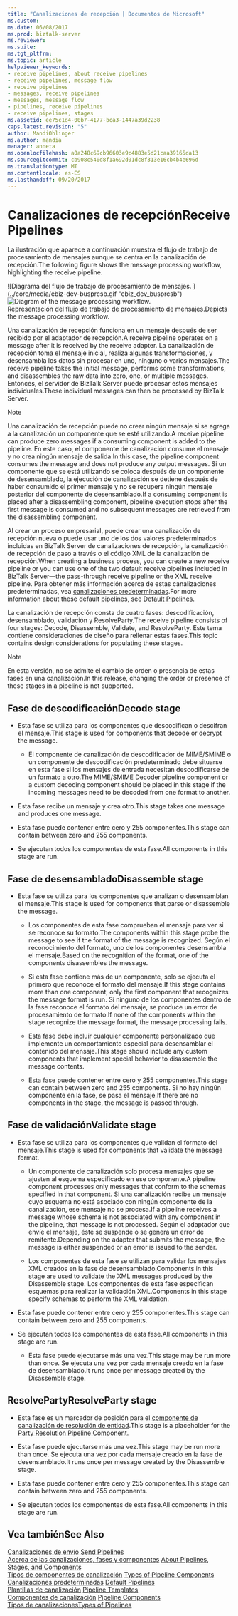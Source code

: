 ```yaml
---
title: "Canalizaciones de recepción | Documentos de Microsoft"
ms.custom: 
ms.date: 06/08/2017
ms.prod: biztalk-server
ms.reviewer: 
ms.suite: 
ms.tgt_pltfrm: 
ms.topic: article
helpviewer_keywords:
- receive pipelines, about receive pipelines
- receive pipelines, message flow
- receive pipelines
- messages, receive pipelines
- messages, message flow
- pipelines, receive pipelines
- receive pipelines, stages
ms.assetid: ee75c1d4-00b7-4177-bca3-1447a39d2238
caps.latest.revision: "5"
author: MandiOhlinger
ms.author: mandia
manager: anneta
ms.openlocfilehash: a0a248c69cb96603e9c4883e5d21caa39165da13
ms.sourcegitcommit: cb908c540d8f1a692d01dc8f313e16cb4b4e696d
ms.translationtype: MT
ms.contentlocale: es-ES
ms.lasthandoff: 09/20/2017
---
```

# <a name="receive-pipelines"></a><span data-ttu-id="d52c8-102">Canalizaciones de recepción</span><span class="sxs-lookup"><span data-stu-id="d52c8-102">Receive Pipelines</span></span>
<span data-ttu-id="d52c8-103">La ilustración que aparece a continuación muestra el flujo de trabajo de procesamiento de mensajes aunque se centra en la canalización de recepción.</span><span class="sxs-lookup"><span data-stu-id="d52c8-103">The following figure shows the message processing workflow, highlighting the receive pipeline.</span></span>  
  
 <span data-ttu-id="d52c8-104">![Diagrama del flujo de trabajo de procesamiento de mensajes. ] (../core/media/ebiz-dev-busprcsb.gif "ebiz_dev_busprcsb")</span><span class="sxs-lookup"><span data-stu-id="d52c8-104">![Diagram of the message processing workflow.](../core/media/ebiz-dev-busprcsb.gif "ebiz_dev_busprcsb")</span></span>  
<span data-ttu-id="d52c8-105">Representación del flujo de trabajo de procesamiento de mensajes.</span><span class="sxs-lookup"><span data-stu-id="d52c8-105">Depicts the message processing workflow.</span></span>  
  
 <span data-ttu-id="d52c8-106">Una canalización de recepción funciona en un mensaje después de ser recibido por el adaptador de recepción.</span><span class="sxs-lookup"><span data-stu-id="d52c8-106">A receive pipeline operates on a message after it is received by the receive adapter.</span></span> <span data-ttu-id="d52c8-107">La canalización de recepción toma el mensaje inicial, realiza algunas transformaciones, y desensambla los datos sin procesar en uno, ninguno o varios mensajes.</span><span class="sxs-lookup"><span data-stu-id="d52c8-107">The receive pipeline takes the initial message, performs some transformations, and disassembles the raw data into zero, one, or multiple messages.</span></span> <span data-ttu-id="d52c8-108">Entonces, el servidor de BizTalk Server puede procesar estos mensajes individuales.</span><span class="sxs-lookup"><span data-stu-id="d52c8-108">These individual messages can then be processed by BizTalk Server.</span></span>  
  
> [!NOTE]
>  <span data-ttu-id="d52c8-109">Una canalización de recepción puede no crear ningún mensaje si se agrega a la canalización un componente que se esté utilizando.</span><span class="sxs-lookup"><span data-stu-id="d52c8-109">A receive pipeline can produce zero messages if a consuming component is added to the pipeline.</span></span> <span data-ttu-id="d52c8-110">En este caso, el componente de canalización consume el mensaje y no crea ningún mensaje de salida.</span><span class="sxs-lookup"><span data-stu-id="d52c8-110">In this case, the pipeline component consumes the message and does not produce any output messages.</span></span> <span data-ttu-id="d52c8-111">Si un componente que se está utilizando se coloca después de un componente de desensamblado, la ejecución de canalización se detiene después de haber consumido el primer mensaje y no se recupera ningún mensaje posterior del componente de desensamblado.</span><span class="sxs-lookup"><span data-stu-id="d52c8-111">If a consuming component is placed after a disassembling component, pipeline execution stops after the first message is consumed and no subsequent messages are retrieved from the disassembling component.</span></span>  
  
 <span data-ttu-id="d52c8-112">Al crear un proceso empresarial, puede crear una canalización de recepción nueva o puede usar uno de los dos valores predeterminados incluidas en BizTalk Server de canalizaciones de recepción, la canalización de recepción de paso a través o el código XML de la canalización de recepción.</span><span class="sxs-lookup"><span data-stu-id="d52c8-112">When creating a business process, you can create a new receive pipeline or you can use one of the two default receive pipelines included in BizTalk Server—the pass-through receive pipeline or the XML receive pipeline.</span></span> <span data-ttu-id="d52c8-113">Para obtener más información acerca de estas canalizaciones predeterminadas, vea [canalizaciones predeterminadas](../core/default-pipelines.md).</span><span class="sxs-lookup"><span data-stu-id="d52c8-113">For more information about these default pipelines, see [Default Pipelines](../core/default-pipelines.md).</span></span>  
  
 <span data-ttu-id="d52c8-114">La canalización de recepción consta de cuatro fases: descodificación, desensamblado, validación y ResolveParty.</span><span class="sxs-lookup"><span data-stu-id="d52c8-114">The receive pipeline consists of four stages: Decode, Disassemble, Validate, and ResolveParty.</span></span> <span data-ttu-id="d52c8-115">Este tema contiene consideraciones de diseño para rellenar estas fases.</span><span class="sxs-lookup"><span data-stu-id="d52c8-115">This topic contains design considerations for populating these stages.</span></span>  
  
> [!NOTE]
>  <span data-ttu-id="d52c8-116">En esta versión, no se admite el cambio de orden o presencia de estas fases en una canalización.</span><span class="sxs-lookup"><span data-stu-id="d52c8-116">In this release, changing the order or presence of these stages in a pipeline is not supported.</span></span>  
  
## <a name="decode-stage"></a><span data-ttu-id="d52c8-117">Fase de descodificación</span><span class="sxs-lookup"><span data-stu-id="d52c8-117">Decode stage</span></span>  
  
-   <span data-ttu-id="d52c8-118">Esta fase se utiliza para los componentes que descodifican o descifran el mensaje.</span><span class="sxs-lookup"><span data-stu-id="d52c8-118">This stage is used for components that decode or decrypt the message.</span></span>  
  
    -   <span data-ttu-id="d52c8-119">El componente de canalización de descodificador de MIME/SMIME o un componente de descodificación predeterminado debe situarse en esta fase si los mensajes de entrada necesitan descodificarse de un formato a otro.</span><span class="sxs-lookup"><span data-stu-id="d52c8-119">The MIME/SMIME Decoder pipeline component or a custom decoding component should be placed in this stage if the incoming messages need to be decoded from one format to another.</span></span>  
  
-   <span data-ttu-id="d52c8-120">Esta fase recibe un mensaje y crea otro.</span><span class="sxs-lookup"><span data-stu-id="d52c8-120">This stage takes one message and produces one message.</span></span>  
  
-   <span data-ttu-id="d52c8-121">Esta fase puede contener entre cero y 255 componentes.</span><span class="sxs-lookup"><span data-stu-id="d52c8-121">This stage can contain between zero and 255 components.</span></span>  
  
-   <span data-ttu-id="d52c8-122">Se ejecutan todos los componentes de esta fase.</span><span class="sxs-lookup"><span data-stu-id="d52c8-122">All components in this stage are run.</span></span>  
  
## <a name="disassemble-stage"></a><span data-ttu-id="d52c8-123">Fase de desensamblado</span><span class="sxs-lookup"><span data-stu-id="d52c8-123">Disassemble stage</span></span>  
  
-   <span data-ttu-id="d52c8-124">Esta fase se utiliza para los componentes que analizan o desensamblan el mensaje.</span><span class="sxs-lookup"><span data-stu-id="d52c8-124">This stage is used for components that parse or disassemble the message.</span></span>  
  
    -   <span data-ttu-id="d52c8-125">Los componentes de esta fase comprueban el mensaje para ver si se reconoce su formato.</span><span class="sxs-lookup"><span data-stu-id="d52c8-125">The components within this stage probe the message to see if the format of the message is recognized.</span></span> <span data-ttu-id="d52c8-126">Según el reconocimiento del formato, uno de los componentes desensambla el mensaje.</span><span class="sxs-lookup"><span data-stu-id="d52c8-126">Based on the recognition of the format, one of the components disassembles the message.</span></span>  
  
    -   <span data-ttu-id="d52c8-127">Si esta fase contiene más de un componente, solo se ejecuta el primero que reconoce el formato del mensaje.</span><span class="sxs-lookup"><span data-stu-id="d52c8-127">If this stage contains more than one component, only the first component that recognizes the message format is run.</span></span> <span data-ttu-id="d52c8-128">Si ninguno de los componentes dentro de la fase reconoce el formato del mensaje, se produce un error de procesamiento de formato.</span><span class="sxs-lookup"><span data-stu-id="d52c8-128">If none of the components within the stage recognize the message format, the message processing fails.</span></span>  
  
    -   <span data-ttu-id="d52c8-129">Esta fase debe incluir cualquier componente personalizado que implemente un comportamiento especial para desensamblar el contenido del mensaje.</span><span class="sxs-lookup"><span data-stu-id="d52c8-129">This stage should include any custom components that implement special behavior to disassemble the message contents.</span></span>  
  
    -   <span data-ttu-id="d52c8-130">Esta fase puede contener entre cero y 255 componentes.</span><span class="sxs-lookup"><span data-stu-id="d52c8-130">This stage can contain between zero and 255 components.</span></span> <span data-ttu-id="d52c8-131">Si no hay ningún componente en la fase, se pasa el mensaje.</span><span class="sxs-lookup"><span data-stu-id="d52c8-131">If there are no components in the stage, the message is passed through.</span></span>  
  
## <a name="validate-stage"></a><span data-ttu-id="d52c8-132">Fase de validación</span><span class="sxs-lookup"><span data-stu-id="d52c8-132">Validate stage</span></span>  
  
-   <span data-ttu-id="d52c8-133">Esta fase se utiliza para los componentes que validan el formato del mensaje.</span><span class="sxs-lookup"><span data-stu-id="d52c8-133">This stage is used for components that validate the message format.</span></span>  
  
    -   <span data-ttu-id="d52c8-134">Un componente de canalización solo procesa mensajes que se ajusten al esquema especificado en ese componente.</span><span class="sxs-lookup"><span data-stu-id="d52c8-134">A pipeline component processes only messages that conform to the schemas specified in that component.</span></span> <span data-ttu-id="d52c8-135">Si una canalización recibe un mensaje cuyo esquema no está asociado con ningún componente de la canalización, ese mensaje no se procesa.</span><span class="sxs-lookup"><span data-stu-id="d52c8-135">If a pipeline receives a message whose schema is not associated with any component in the pipeline, that message is not processed.</span></span> <span data-ttu-id="d52c8-136">Según el adaptador que envíe el mensaje, éste se suspende o se genera un error de remitente.</span><span class="sxs-lookup"><span data-stu-id="d52c8-136">Depending on the adapter that submits the message, the message is either suspended or an error is issued to the sender.</span></span>  
  
    -   <span data-ttu-id="d52c8-137">Los componentes de esta fase se utilizan para validar los mensajes XML creados en la fase de desensamblado.</span><span class="sxs-lookup"><span data-stu-id="d52c8-137">Components in this stage are used to validate the XML messages produced by the Disassemble stage.</span></span> <span data-ttu-id="d52c8-138">Los componentes de esta fase especifican esquemas para realizar la validación XML.</span><span class="sxs-lookup"><span data-stu-id="d52c8-138">Components in this stage specify schemas to perform the XML validation.</span></span>  
  
-   <span data-ttu-id="d52c8-139">Esta fase puede contener entre cero y 255 componentes.</span><span class="sxs-lookup"><span data-stu-id="d52c8-139">This stage can contain between zero and 255 components.</span></span>  
  
-   <span data-ttu-id="d52c8-140">Se ejecutan todos los componentes de esta fase.</span><span class="sxs-lookup"><span data-stu-id="d52c8-140">All components in this stage are run.</span></span>  
  
    -   <span data-ttu-id="d52c8-141">Esta fase puede ejecutarse más una vez.</span><span class="sxs-lookup"><span data-stu-id="d52c8-141">This stage may be run more than once.</span></span> <span data-ttu-id="d52c8-142">Se ejecuta una vez por cada mensaje creado en la fase de desensamblado.</span><span class="sxs-lookup"><span data-stu-id="d52c8-142">It runs once per message created by the Disassemble stage.</span></span>  
  
## <a name="resolveparty-stage"></a><span data-ttu-id="d52c8-143">ResolveParty</span><span class="sxs-lookup"><span data-stu-id="d52c8-143">ResolveParty stage</span></span>  
  
-   <span data-ttu-id="d52c8-144">Esta fase es un marcador de posición para el [componente de canalización de resolución de entidad](../core/party-resolution-pipeline-component.md).</span><span class="sxs-lookup"><span data-stu-id="d52c8-144">This stage is a placeholder for the [Party Resolution Pipeline Component](../core/party-resolution-pipeline-component.md).</span></span>  
  
-   <span data-ttu-id="d52c8-145">Esta fase puede ejecutarse más una vez.</span><span class="sxs-lookup"><span data-stu-id="d52c8-145">This stage may be run more than once.</span></span> <span data-ttu-id="d52c8-146">Se ejecuta una vez por cada mensaje creado en la fase de desensamblado.</span><span class="sxs-lookup"><span data-stu-id="d52c8-146">It runs once per message created by the Disassemble stage.</span></span>  
  
-   <span data-ttu-id="d52c8-147">Esta fase puede contener entre cero y 255 componentes.</span><span class="sxs-lookup"><span data-stu-id="d52c8-147">This stage can contain between zero and 255 components.</span></span>  
  
-   <span data-ttu-id="d52c8-148">Se ejecutan todos los componentes de esta fase.</span><span class="sxs-lookup"><span data-stu-id="d52c8-148">All components in this stage are run.</span></span>  
  
## <a name="see-also"></a><span data-ttu-id="d52c8-149">Vea también</span><span class="sxs-lookup"><span data-stu-id="d52c8-149">See Also</span></span>  
 <span data-ttu-id="d52c8-150">[Canalizaciones de envío](../core/send-pipelines.md) </span><span class="sxs-lookup"><span data-stu-id="d52c8-150">[Send Pipelines](../core/send-pipelines.md) </span></span>  
 <span data-ttu-id="d52c8-151">[Acerca de las canalizaciones, fases y componentes](../core/about-pipelines-stages-and-components.md) </span><span class="sxs-lookup"><span data-stu-id="d52c8-151">[About Pipelines, Stages, and Components](../core/about-pipelines-stages-and-components.md) </span></span>  
 <span data-ttu-id="d52c8-152">[Tipos de componentes de canalización](../core/types-of-pipeline-components.md) </span><span class="sxs-lookup"><span data-stu-id="d52c8-152">[Types of Pipeline Components](../core/types-of-pipeline-components.md) </span></span>  
 <span data-ttu-id="d52c8-153">[Canalizaciones predeterminadas](../core/default-pipelines.md) </span><span class="sxs-lookup"><span data-stu-id="d52c8-153">[Default Pipelines](../core/default-pipelines.md) </span></span>  
 <span data-ttu-id="d52c8-154">[Plantillas de canalización](../core/pipeline-templates.md) </span><span class="sxs-lookup"><span data-stu-id="d52c8-154">[Pipeline Templates](../core/pipeline-templates.md) </span></span>  
 <span data-ttu-id="d52c8-155">[Componentes de canalización](../core/pipeline-components.md) </span><span class="sxs-lookup"><span data-stu-id="d52c8-155">[Pipeline Components](../core/pipeline-components.md) </span></span>  
 [<span data-ttu-id="d52c8-156">Tipos de canalizaciones</span><span class="sxs-lookup"><span data-stu-id="d52c8-156">Types of Pipelines</span></span>](../core/types-of-pipelines.md)
